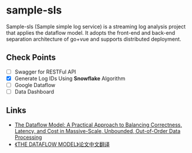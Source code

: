 # sample-sls

Sample-sls (Sample simple log service) is a streaming log analysis project that applies the dataflow model. It adopts the front-end and back-end separation architecture of go+vue and supports distributed deployment.

## Check Points

- [ ] Swagger for RESTFul API
- [x] Generate Log IDs Using **Snowflake** Algorithm
- [ ] Google Dataflow
- [ ] Data Dashboard

## Links

- [The Dataflow Model: A Practical Approach to Balancing Correctness, Latency, and Cost in Massive-Scale, Unbounded, Out-of-Order Data Processing](https://research.google.com/pubs/archive/43864.pdf)
- [《THE DATAFLOW MODEL》论文中文翻译](http://illtamer.com/2024/03/16/dataflow-model-paper-chinese)